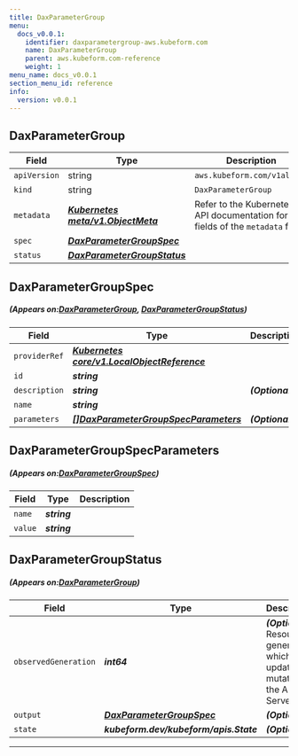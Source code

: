 ```yaml
---
title: DaxParameterGroup
menu:
  docs_v0.0.1:
    identifier: daxparametergroup-aws.kubeform.com
    name: DaxParameterGroup
    parent: aws.kubeform.com-reference
    weight: 1
menu_name: docs_v0.0.1
section_menu_id: reference
info:
  version: v0.0.1
---
```


## DaxParameterGroup
| Field | Type | Description |
| ------ | ----- | ----------- |
| `apiVersion` | string | `aws.kubeform.com/v1alpha1` |
|    `kind` | string | `DaxParameterGroup` |
| `metadata` | ***[Kubernetes meta/v1.ObjectMeta](https://kubernetes.io/docs/reference/generated/kubernetes-api/v1.13/#objectmeta-v1-meta)***|Refer to the Kubernetes API documentation for the fields of the `metadata` field.|
| `spec` | ***[DaxParameterGroupSpec](#DaxParameterGroupSpec)***||
| `status` | ***[DaxParameterGroupStatus](#DaxParameterGroupStatus)***||
## DaxParameterGroupSpec
##### (Appears on:[DaxParameterGroup](#DaxParameterGroup), [DaxParameterGroupStatus](#DaxParameterGroupStatus))
| Field | Type | Description |
| ------ | ----- | ----------- |
| `providerRef` | ***[Kubernetes core/v1.LocalObjectReference](https://kubernetes.io/docs/reference/generated/kubernetes-api/v1.13/#localobjectreference-v1-core)***||
| `id` | ***string***||
| `description` | ***string***| ***(Optional)*** |
| `name` | ***string***||
| `parameters` | ***[[]DaxParameterGroupSpecParameters](#DaxParameterGroupSpecParameters)***| ***(Optional)*** |
## DaxParameterGroupSpecParameters
##### (Appears on:[DaxParameterGroupSpec](#DaxParameterGroupSpec))
| Field | Type | Description |
| ------ | ----- | ----------- |
| `name` | ***string***||
| `value` | ***string***||
## DaxParameterGroupStatus
##### (Appears on:[DaxParameterGroup](#DaxParameterGroup))
| Field | Type | Description |
| ------ | ----- | ----------- |
| `observedGeneration` | ***int64***| ***(Optional)*** Resource generation, which is updated on mutation by the API Server.|
| `output` | ***[DaxParameterGroupSpec](#DaxParameterGroupSpec)***| ***(Optional)*** |
| `state` | ***kubeform.dev/kubeform/apis.State***| ***(Optional)*** |
---
